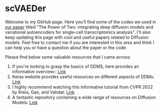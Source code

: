 # scVAEDer
Welcome to my GitHub page. Here you'll find some of the codes we used in [our paper](https://www.biorxiv.org/content/10.1101/2023.04.13.536789v1) titled "The Power of Two: integrating deep diffusion models and variational autoencoders for single-cell transcriptomics analysis". I'll also keep updating this page with cool and useful papers related to Diffusion models. Feel free to contact me if you are interested in this area and think I can help you or have a question about the paper or the code.

Please find below some valuable resources that I came across: 
1) If you're looking to grasp the basics of DDMS, here provides an informative overview:: [Link](https://aman.ai/primers/ai/diffusion-models/) 
2) Keras website provides useful resources on different aspects of DDMs: [Link](https://keras.io/examples/generative/random_walks_with_stable_diffusion/)
3) I highly recommend watching this informative tutorial from CVPR 2022 by Kreis, Gao, and Vahdat: [Link](https://www.youtube.com/watch?v=cS6JQpEY9cs)
4) A fantastic repository containing a wide range of resources on Diffusion Models: [Link](https://github.com/heejkoo/Awesome-Diffusion-Models)
